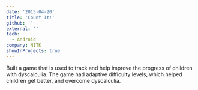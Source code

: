 ```yaml
---
date: '2015-04-20'
title: 'Count It!'
github: ''
external: ''
tech:
  - Android
company: NITK
showInProjects: true
---
```


Built a game that is used to track and help improve the progress of children with dyscalculia. The game had adaptive difficulty levels, which helped children get better, and overcome dyscalculia.
